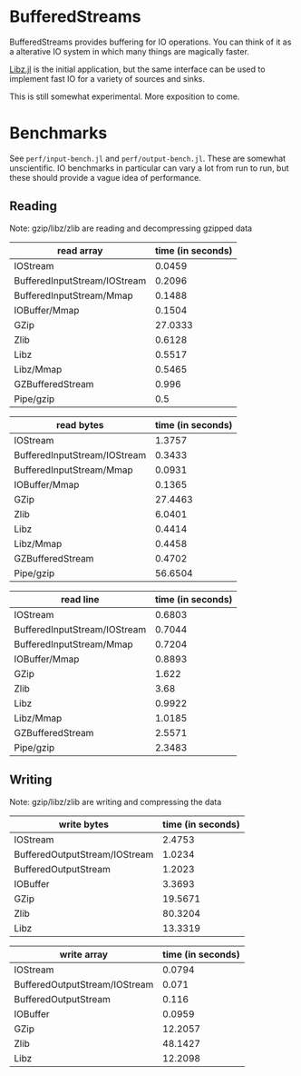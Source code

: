 
# BufferedStreams

BufferedStreams provides buffering for IO operations. You can think of it as a
alterative IO system in which many things are magically faster.

[Libz.jl](https://github.com/dcjones/Libz.jl) is the initial application, but
the same interface can be used to implement fast IO for a variety of sources and
sinks.

This is still somewhat experimental. More exposition to come.

# Benchmarks

See `perf/input-bench.jl` and `perf/output-bench.jl`. These are somewhat
unscientific. IO benchmarks in particular can vary a lot from run to run, but
these should provide a vague idea of performance.

## Reading

Note: gzip/libz/zlib are reading and decompressing gzipped data

 read array | time (in seconds)
------------|--------------------
IOStream |  0.0459
BufferedInputStream/IOStream |  0.2096
BufferedInputStream/Mmap |  0.1488
IOBuffer/Mmap |  0.1504
GZip |  27.0333
Zlib |  0.6128
Libz |  0.5517
Libz/Mmap |  0.5465
GZBufferedStream |  0.996
Pipe/gzip |  0.5


 read bytes | time (in seconds)
------------|---------------------
IOStream |  1.3757
BufferedInputStream/IOStream |  0.3433
BufferedInputStream/Mmap |  0.0931
IOBuffer/Mmap |  0.1365
GZip |  27.4463
Zlib |  6.0401
Libz |  0.4414
Libz/Mmap |  0.4458
GZBufferedStream |  0.4702
Pipe/gzip |  56.6504


 read line | time (in seconds)
-----------|--------------------
IOStream |  0.6803
BufferedInputStream/IOStream | 0.7044
BufferedInputStream/Mmap |  0.7204
IOBuffer/Mmap |  0.8893
GZip |  1.622
Zlib |  3.68
Libz |  0.9922
Libz/Mmap |  1.0185
GZBufferedStream | 2.5571
Pipe/gzip |  2.3483


## Writing

Note: gzip/libz/zlib are writing and compressing the data

 write bytes | time (in seconds)
-------------|--------------------
IOStream | 2.4753
BufferedOutputStream/IOStream |  1.0234
BufferedOutputStream |  1.2023
IOBuffer |  3.3693
GZip |  19.5671
Zlib |  80.3204
Libz |  13.3319


 write array | time (in seconds)
------------| ------------------
IOStream |  0.0794
BufferedOutputStream/IOStream |  0.071
BufferedOutputStream |  0.116
IOBuffer |  0.0959
GZip |  12.2057
Zlib |  48.1427
Libz |  12.2098


